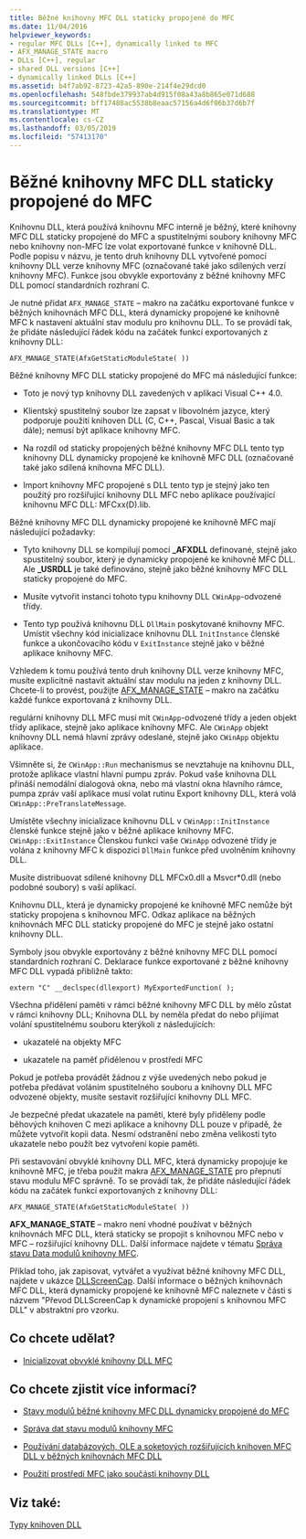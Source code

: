 ```yaml
---
title: Běžné knihovny MFC DLL staticky propojené do MFC
ms.date: 11/04/2016
helpviewer_keywords:
- regular MFC DLLs [C++], dynamically linked to MFC
- AFX_MANAGE_STATE macro
- DLLs [C++], regular
- shared DLL versions [C++]
- dynamically linked DLLs [C++]
ms.assetid: b4f7ab92-8723-42a5-890e-214f4e29dcd0
ms.openlocfilehash: 548fbde379937ab4d915f08a43a8b865e071d688
ms.sourcegitcommit: bff17488ac5538b8eaac57156a4d6f06b37d6b7f
ms.translationtype: MT
ms.contentlocale: cs-CZ
ms.lasthandoff: 03/05/2019
ms.locfileid: "57413170"
---
```

# <a name="regular-mfc-dlls-dynamically-linked-to-mfc"></a>Běžné knihovny MFC DLL staticky propojené do MFC

Knihovnu DLL, která používá knihovnu MFC interně je běžný, které knihovny MFC DLL staticky propojené do MFC a spustitelnými soubory knihovny MFC nebo knihovny non-MFC lze volat exportované funkce v knihovně DLL. Podle popisu v názvu, je tento druh knihovny DLL vytvořené pomocí knihovny DLL verze knihovny MFC (označované také jako sdílených verzí knihovny MFC). Funkce jsou obvykle exportovány z běžné knihovny MFC DLL pomocí standardních rozhraní C.

Je nutné přidat `AFX_MANAGE_STATE` – makro na začátku exportované funkce v běžných knihovnách MFC DLL, která dynamicky propojené ke knihovně MFC k nastavení aktuální stav modulu pro knihovnu DLL. To se provádí tak, že přidáte následující řádek kódu na začátek funkcí exportovaných z knihovny DLL:

```
AFX_MANAGE_STATE(AfxGetStaticModuleState( ))
```

Běžné knihovny MFC DLL staticky propojené do MFC má následující funkce:

- Toto je nový typ knihovny DLL zavedených v aplikaci Visual C++ 4.0.

- Klientský spustitelný soubor lze zapsat v libovolném jazyce, který podporuje použití knihoven DLL (C, C++, Pascal, Visual Basic a tak dále); nemusí být aplikace knihovny MFC.

- Na rozdíl od staticky propojených běžné knihovny MFC DLL tento typ knihovny DLL dynamicky propojené ke knihovně MFC DLL (označované také jako sdílená knihovna MFC DLL).

- Import knihovny MFC propojené s DLL tento typ je stejný jako ten použitý pro rozšiřující knihovny DLL MFC nebo aplikace používající knihovnu MFC DLL: MFCxx(D).lib.

Běžné knihovny MFC DLL dynamicky propojené ke knihovně MFC mají následující požadavky:

- Tyto knihovny DLL se kompilují pomocí **_AFXDLL** definované, stejně jako spustitelný soubor, který je dynamicky propojené ke knihovně MFC DLL. Ale **_USRDLL** je také definováno, stejně jako běžné knihovny MFC DLL staticky propojené do MFC.

- Musíte vytvořit instanci tohoto typu knihovny DLL `CWinApp`-odvozené třídy.

- Tento typ používá knihovnu DLL `DllMain` poskytované knihovny MFC. Umístit všechny kód inicializace knihovnu DLL `InitInstance` členské funkce a ukončovacího kódu v `ExitInstance` stejně jako v běžné aplikace knihovny MFC.

Vzhledem k tomu používá tento druh knihovny DLL verze knihovny MFC, musíte explicitně nastavit aktuální stav modulu na jeden z knihovny DLL. Chcete-li to provést, použijte [AFX_MANAGE_STATE](../mfc/reference/extension-dll-macros.md#afx_manage_state) – makro na začátku každé funkce exportovaná z knihovny DLL.

regulární knihovny DLL MFC musí mít `CWinApp`-odvozené třídy a jeden objekt třídy aplikace, stejně jako aplikace knihovny MFC. Ale `CWinApp` objekt knihovny DLL nemá hlavní zprávy odeslané, stejně jako `CWinApp` objektu aplikace.

Všimněte si, že `CWinApp::Run` mechanismus se nevztahuje na knihovnu DLL, protože aplikace vlastní hlavní pumpu zpráv. Pokud vaše knihovna DLL přináší nemodální dialogová okna, nebo má vlastní okna hlavního rámce, pumpa zpráv vaší aplikace musí volat rutinu Export knihovny DLL, která volá `CWinApp::PreTranslateMessage`.

Umístěte všechny inicializace knihovnu DLL v `CWinApp::InitInstance` členské funkce stejně jako v běžné aplikace knihovny MFC. `CWinApp::ExitInstance` Členskou funkci vaše `CWinApp` odvozené třídy je volána z knihovny MFC k dispozici `DllMain` funkce před uvolněním knihovny DLL.

Musíte distribuovat sdílené knihovny DLL MFCx0.dll a Msvcr*0.dll (nebo podobné soubory) s vaší aplikací.

Knihovnu DLL, která je dynamicky propojené ke knihovně MFC nemůže být staticky propojena s knihovnou MFC. Odkaz aplikace na běžných knihovnách MFC DLL staticky propojené do MFC je stejně jako ostatní knihovny DLL.

Symboly jsou obvykle exportovány z běžné knihovny MFC DLL pomocí standardních rozhraní C. Deklarace funkce exportované z běžné knihovny MFC DLL vypadá přibližně takto:

```
extern "C" __declspec(dllexport) MyExportedFunction( );
```

Všechna přidělení paměti v rámci běžné knihovny MFC DLL by mělo zůstat v rámci knihovny DLL; Knihovna DLL by neměla předat do nebo přijímat volání spustitelnému souboru kterýkoli z následujících:

- ukazatelé na objekty MFC

- ukazatele na paměť přidělenou v prostředí MFC

Pokud je potřeba provádět žádnou z výše uvedených nebo pokud je potřeba předávat voláním spustitelného souboru a knihovny DLL MFC odvozené objekty, musíte sestavit rozšiřující knihovny DLL MFC.

Je bezpečné předat ukazatele na paměti, které byly přiděleny podle běhových knihoven C mezi aplikace a knihovny DLL pouze v případě, že můžete vytvořit kopii data. Nesmí odstranění nebo změna velikosti tyto ukazatele nebo použít bez vytvoření kopie paměti.

Při sestavování obvyklé knihovny DLL MFC, která dynamicky propojuje ke knihovně MFC, je třeba použít makra [AFX_MANAGE_STATE](../mfc/reference/extension-dll-macros.md#afx_manage_state) pro přepnutí stavu modulu MFC správně. To se provádí tak, že přidáte následující řádek kódu na začátek funkcí exportovaných z knihovny DLL:

```
AFX_MANAGE_STATE(AfxGetStaticModuleState( ))
```

**AFX_MANAGE_STATE** – makro není vhodné používat v běžných knihovnách MFC DLL, která staticky se propojit s knihovnou MFC nebo v MFC – rozšiřující knihovny DLL. Další informace najdete v tématu [Správa stavu Data modulů knihovny MFC](../mfc/managing-the-state-data-of-mfc-modules.md).

Příklad toho, jak zapisovat, vytvářet a využívat běžné knihovny MFC DLL, najdete v ukázce [DLLScreenCap](https://github.com/Microsoft/VCSamples/tree/master/VC2010Samples/MFC/advanced/DllScreenCap). Další informace o běžných knihovnách MFC DLL, která dynamicky propojené ke knihovně MFC naleznete v části s názvem "Převod DLLScreenCap k dynamické propojení s knihovnou MFC DLL" v abstraktní pro vzorku.

## <a name="what-do-you-want-to-do"></a>Co chcete udělat?

- [Inicializovat obvyklé knihovny DLL MFC](../build/run-time-library-behavior.md#initializing-regular-dlls)

## <a name="what-do-you-want-to-know-more-about"></a>Co chcete zjistit více informací?

- [Stavy modulů běžné knihovny MFC DLL dynamicky propojené do MFC](../build/module-states-of-a-regular-dll-dynamically-linked-to-mfc.md)

- [Správa dat stavu modulů knihovny MFC](../mfc/managing-the-state-data-of-mfc-modules.md)

- [Používání databázových, OLE a soketových rozšiřujících knihoven MFC DLL v běžných knihovnách MFC DLL](../build/using-database-ole-and-sockets-extension-dlls-in-regular-dlls.md)

- [Použití prostředí MFC jako součásti knihovny DLL](../mfc/tn011-using-mfc-as-part-of-a-dll.md)

## <a name="see-also"></a>Viz také:

[Typy knihoven DLL](../build/kinds-of-dlls.md)

